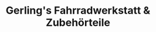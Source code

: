 ---
title: "Gerling's Fahrradwerkstatt & Zubehörteile"
url: /dresden/gerlings-fahrradwerkstatt-und-zubehoerteile/
shop: Fahrrad
---